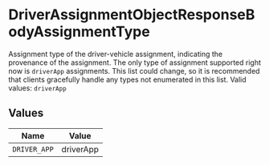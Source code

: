 # DriverAssignmentObjectResponseBodyAssignmentType

Assignment type of the driver-vehicle assignment, indicating the provenance of the assignment. The only type of assignment supported right now is `driverApp` assignments. This list could change, so it is recommended that clients gracefully handle any types not enumerated in this list.  Valid values: `driverApp`


## Values

| Name         | Value        |
| ------------ | ------------ |
| `DRIVER_APP` | driverApp    |